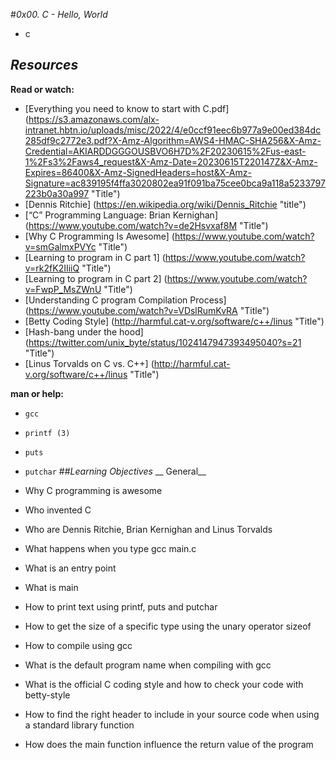 #_0x00. C - Hello, World_
* c


## _Resources_

__Read or watch:__

   * [Everything you need to know to start with C.pdf] (https://s3.amazonaws.com/alx-intranet.hbtn.io/uploads/misc/2022/4/e0ccf91eec6b977a9e00ed384dc285df9c2772e3.pdf?X-Amz-Algorithm=AWS4-HMAC-SHA256&X-Amz-Credential=AKIARDDGGGOUSBVO6H7D%2F20230615%2Fus-east-1%2Fs3%2Faws4_request&X-Amz-Date=20230615T220147Z&X-Amz-Expires=86400&X-Amz-SignedHeaders=host&X-Amz-Signature=ac839195f4ffa3020802ea91f091ba75cee0bca9a118a5233797223b0a30a997 "Title")
   * [Dennis Ritchie] (https://en.wikipedia.org/wiki/Dennis_Ritchie "title")
   * [“C” Programming Language: Brian Kernighan] (https://www.youtube.com/watch?v=de2Hsvxaf8M "Title")
   * [Why C Programming Is Awesome] (https://www.youtube.com/watch?v=smGalmxPVYc "Title")
   * [Learning to program in C part 1] (https://www.youtube.com/watch?v=rk2fK2IIiiQ "Title")
   * [Learning to program in C part 2] (https://www.youtube.com/watch?v=FwpP_MsZWnU "Title")
   * [Understanding C program Compilation Process] (https://www.youtube.com/watch?v=VDslRumKvRA "Title")
   * [Betty Coding Style] (http://harmful.cat-v.org/software/c++/linus "Title")
   * [Hash-bang under the hood] (https://twitter.com/unix_byte/status/1024147947393495040?s=21 "Title")
   * [Linus Torvalds on C vs. C++] (http://harmful.cat-v.org/software/c++/linus "Title")

__man or help:__

  *  `gcc`
  *  `printf (3)`
  *  `puts`
  *  `putchar`
##_Learning Objectives_
__ General__

   * Why C programming is awesome
   * Who invented C
   * Who are Dennis Ritchie, Brian Kernighan and Linus Torvalds
   * What happens when you type gcc main.c
   * What is an entry point
   * What is main
   * How to print text using printf, puts and putchar
   * How to get the size of a specific type using the unary operator sizeof
   * How to compile using gcc
   * What is the default program name when compiling with gcc
   * What is the official C coding style and how to check your code with betty-style
   * How to find the right header to include in your source code when using a standard library function
   * How does the main function influence the return value of the program

